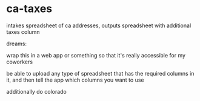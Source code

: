# ca-taxes
intakes spreadsheet of ca addresses, outputs spreadsheet with additional taxes column

dreams:

wrap this in a web app or something so that it's really accessible for my coworkers

be able to upload any type of spreadsheet that has the required columns in it, and then tell the app which columns you want to use

additionally do colorado
